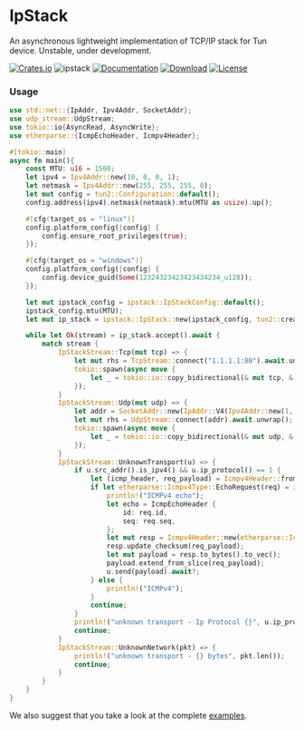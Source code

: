 IpStack
=======

An asynchronous lightweight implementation of TCP/IP stack for Tun device.
Unstable, under development.

[![Crates.io](https://img.shields.io/crates/v/ipstack.svg)](https://crates.io/crates/ipstack)
![ipstack](https://docs.rs/ipstack/badge.svg)
[![Documentation](https://img.shields.io/badge/docs-release-brightgreen.svg?style=flat)](https://docs.rs/ipstack)
[![Download](https://img.shields.io/crates/d/ipstack.svg)](https://crates.io/crates/ipstack)
[![License](https://img.shields.io/crates/l/ipstack.svg?style=flat)](https://github.com/narrowlink/ipstack/blob/main/LICENSE)

### Usage

```rust
use std::net::{IpAddr, Ipv4Addr, SocketAddr};
use udp_stream::UdpStream;
use tokio::io{AsyncRead, AsyncWrite};
use etherparse::{IcmpEchoHeader, Icmpv4Header};

#[tokio::main]
async fn main(){
    const MTU: u16 = 1500;
    let ipv4 = Ipv4Addr::new(10, 0, 0, 1);
    let netmask = Ipv4Addr::new(255, 255, 255, 0);
    let mut config = tun2::Configuration::default();
    config.address(ipv4).netmask(netmask).mtu(MTU as usize).up();

    #[cfg(target_os = "linux")]
    config.platform_config(|config| {
        config.ensure_root_privileges(true);
    });

    #[cfg(target_os = "windows")]
    config.platform_config(|config| {
        config.device_guid(Some(12324323423423434234_u128));
    });

    let mut ipstack_config = ipstack::IpStackConfig::default();
    ipstack_config.mtu(MTU);
    let mut ip_stack = ipstack::IpStack::new(ipstack_config, tun2::create_as_async(&config).unwrap());

    while let Ok(stream) = ip_stack.accept().await {
        match stream {
            IpStackStream::Tcp(mut tcp) => {
                let mut rhs = TcpStream::connect("1.1.1.1:80").await.unwrap();
                tokio::spawn(async move {
                    let _ = tokio::io::copy_bidirectional(& mut tcp, & mut rhs).await;
                });
            }
            IpStackStream::Udp(mut udp) => {
                let addr = SocketAddr::new(IpAddr::V4(Ipv4Addr::new(1, 1, 1, 1)), 53);
                let mut rhs = UdpStream::connect(addr).await.unwrap();
                tokio::spawn(async move {
                    let _ = tokio::io::copy_bidirectional(& mut udp, & mut rhs).await;
                });
            }
            IpStackStream::UnknownTransport(u) => {
                if u.src_addr().is_ipv4() && u.ip_protocol() == 1 {
                    let (icmp_header, req_payload) = Icmpv4Header::from_slice(u.payload())?;
                    if let etherparse::Icmpv4Type::EchoRequest(req) = icmp_header.icmp_type {
                        println!("ICMPv4 echo");
                        let echo = IcmpEchoHeader {
                            id: req.id,
                            seq: req.seq,
                        };
                        let mut resp = Icmpv4Header::new(etherparse::Icmpv4Type::EchoReply(echo));
                        resp.update_checksum(req_payload);
                        let mut payload = resp.to_bytes().to_vec();
                        payload.extend_from_slice(req_payload);
                        u.send(payload).await?;
                    } else {
                        println!("ICMPv4");
                    }
                    continue;
                }
                println!("unknown transport - Ip Protocol {}", u.ip_protocol());
                continue;
            }
            IpStackStream::UnknownNetwork(pkt) => {
                println!("unknown transport - {} bytes", pkt.len());
                continue;
            }
        }
    }
}
```

We also suggest that you take a look at the complete [examples](examples).
